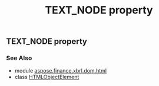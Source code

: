 ﻿---
title: TEXT_NODE property
second_title: Aspose.Finance for Python via .NET API References
description: 
type: docs
weight: 190
url: /python-net/aspose.finance.xbrl.dom.html/htmlobjectelement/text_node/
is_root: false
---

## TEXT_NODE property


### See Also
* module [aspose.finance.xbrl.dom.html](../../)
* class [HTMLObjectElement](/finance/python-net/aspose.finance.xbrl.dom.html/htmlobjectelement)
